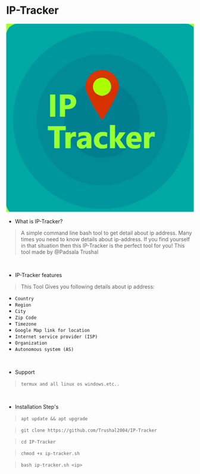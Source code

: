 # IP-Tracker
<img src="img.png"><br>


- What is IP-Tracker?
> A simple command line bash tool to get detail about ip address.
> Many times you need to know details about ip-address.
> If you find yourself in that situation then this IP-Tracker is the perfect tool for you!
> This tool made by @Padsala Trushal

<br>

-  IP-Tracker features 
>This Tool Gives you following details about ip address:
 * `Country`
 * `Region`
 * `City`
 * `Zip Code`
 * `Timezone`
 * `Google Map link for location`
 * `Internet service provider (ISP)`
 * `Organization`
 * `Autonomous system (AS)`

<br>

- Support

> `termux and all linux os windows.etc..`

 
 <br>

- Installation Step's
 
> `apt update && apt upgrade`
 
> `git clone https://github.com/Trushal2004/IP-Tracker`
 
> `cd IP-Tracker`  

> `chmod +x ip-tracker.sh` 
 
> `bash ip-tracker.sh <ip>`

<br>



